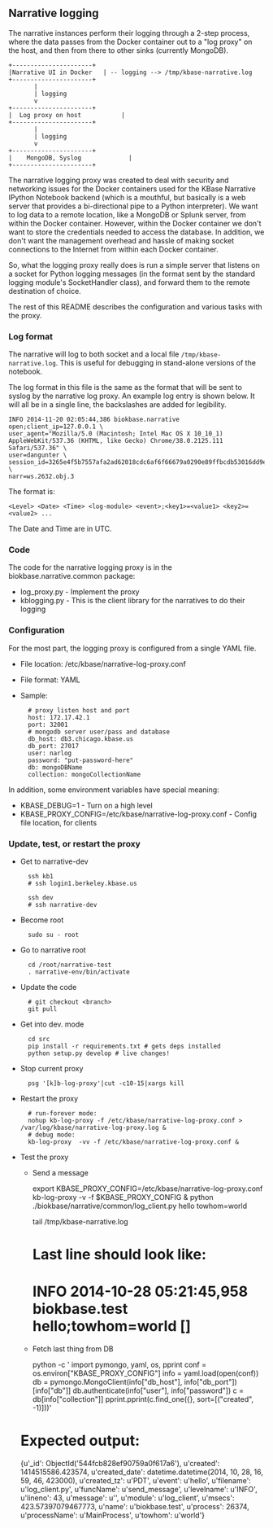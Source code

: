## Narrative logging

The narrative instances perform their logging through a 2-step process, where the data passes from the Docker container out to a "log proxy" on the host, and then from there to other sinks (currently MongoDB).

    +----------------------+
    |Narrative UI in Docker   | -- logging --> /tmp/kbase-narrative.log 
    +----------------------+
           |        
           | logging
           v        
    +----------------------+
    |  Log proxy on host           |
    +----------------------+
           |        
           | logging
           v        
    +----------------------+
    |    MongoDB, Syslog             |
    +----------------------+

The narrative logging proxy was created to deal with security and networking issues for the Docker containers used for the KBase Narrative IPython Notebook backend (which is a mouthful, but basically is a web server that provides a bi-directional pipe to a Python interpreter). We want to log data to a remote location, like a MongoDB or Splunk server, from within the Docker container. However, within the Docker container we don't want to store the credentials needed to access the database. In addition, we don't want the management overhead and hassle of making socket connections to the Internet from within each Docker container.

So, what the logging proxy really does is run a simple server that listens on a socket for Python logging messages (in the format sent by the standard logging module's SocketHandler class), and forward them to the remote destination of choice.

The rest of this README describes the configuration and various tasks with the proxy.

### Log format

The narrative will log to both socket and a local file `/tmp/kbase-narrative.log`. This is useful for debugging in stand-alone versions of the notebook.

The log format in this file is the same as the format that will be sent to syslog by the narrative log proxy. An example log entry is shown below. It will all be in a single line, the backslashes are added for legibility.

    INFO 2014-11-20 02:05:44,386 biokbase.narrative open;client_ip=127.0.0.1 \
    user_agent="Mozilla/5.0 (Macintosh; Intel Mac OS X 10_10_1) AppleWebKit/537.36 (KHTML, like Gecko) Chrome/38.0.2125.111 Safari/537.36" \
    user=dangunter \
    session_id=3265e4f5b7557afa2ad62018cdc6af6f66679a0290e89ffbcdb53016dd9e40e1 \
    narr=ws.2632.obj.3

The format is:

    <Level> <Date> <Time> <log-module> <event>;<key1>=<value1> <key2>=<value2> ...

The Date and Time are in UTC.

### Code

The code for the narrative logging proxy is in the biokbase.narrative.common package:

* log_proxy.py - Implement the proxy
* kblogging.py - This is the client library for the narratives to do their logging

### Configuration

For the most part, the logging proxy is configured from a single YAML file.

* File location: /etc/kbase/narrative-log-proxy.conf
* File format: YAML
* Sample:

        # proxy listen host and port
        host: 172.17.42.1
        port: 32001
        # mongodb server user/pass and database
        db_host: db3.chicago.kbase.us
        db_port: 27017
        user: narlog
        password: "put-password-here"
        db: mongoDBName
        collection: mongoCollectionName

In addition, some environment variables have special meaning:

* KBASE_DEBUG=1 - Turn on a high level
* KBASE_PROXY_CONFIG=/etc/kbase/narrative-log-proxy.conf - Config file location, for clients

### Update, test, or restart the proxy

* Get to narrative-dev

        ssh kb1
        # ssh login1.berkeley.kbase.us

        ssh dev
        # ssh narrative-dev

* Become root

        sudo su - root

* Go to narrative root

        cd /root/narrative-test
        . narrative-env/bin/activate

* Update the code

        # git checkout <branch>
        git pull

* Get into dev. mode

        cd src
        pip install -r requirements.txt # gets deps installed
        python setup.py develop # live changes!

* Stop current proxy

        psg '[k]b-log-proxy'|cut -c10-15|xargs kill
        
* Restart the proxy

        # run-forever mode:
        nohup kb-log-proxy -f /etc/kbase/narrative-log-proxy.conf > /var/log/kbase/narrative-log-proxy.log &
        # debug mode:
        kb-log-proxy  -vv -f /etc/kbase/narrative-log-proxy.conf &

* Test the proxy

    - Send a message

        export KBASE_PROXY_CONFIG=/etc/kbase/narrative-log-proxy.conf
        kb-log-proxy -v -f  $KBASE_PROXY_CONFIG &
        python ./biokbase/narrative/common/log_client.py hello towhom=world

        tail /tmp/kbase-narrative.log  
        # Last line should look like:
        # INFO 2014-10-28 05:21:45,958 biokbase.test hello;towhom=world []

    - Fetch last thing from DB
    
        python -c '
import pymongo, yaml, os, pprint
conf = os.environ["KBASE_PROXY_CONFIG"]
info = yaml.load(open(conf))
db = pymongo.MongoClient(info["db_host"], info["db_port"])[info["db"]]
db.authenticate(info["user"], info["password"])
c = db[info["collection"]]
pprint.pprint(c.find_one({}, sort=[("created", -1)]))'

    # Expected output:
    
    {u'_id': ObjectId('544fcb828ef90759a0f617a6'),
     u'created': 1414515586.423574,
     u'created_date': datetime.datetime(2014, 10, 28, 16, 59, 46, 423000),
     u'created_tz': u'PDT',
     u'event': u'hello',
     u'filename': u'log_client.py',
     u'funcName': u'send_message',
     u'levelname': u'INFO',
     u'lineno': 43,
     u'message': u'',
     u'module': u'log_client',
     u'msecs': 423.57397079467773,
     u'name': u'biokbase.test',
     u'process': 26374,
     u'processName': u'MainProcess',
     u'towhom': u'world'}


